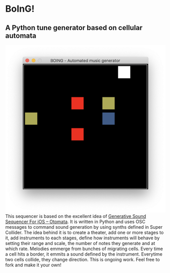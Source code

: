 # BoInG!
## A Python tune generator based on cellular automata
![boing!](https://github.com/zetof/boing/blob/master/images/boing.png)
This sequencer is based on the excellent idea of [Generative Sound Sequencer For iOS – Otomata](http://www.synthtopia.com/content/2011/07/17/generative-sound-sequencer-for-ios-otomata/).
It is written in Python and uses OSC messages to command sound generation by using synths defined in Super Collider.
The idea behind it is to create a theater, add one or more stages to it, add instruments to each stages, define how instruments will behave by setting their range and scale, the number of notes they generate and at which rate.
Melodies emmerge from bunches of migrating cells. Every time a cell hits a border, it emmits a sound defined by the instrument. Everytime two cells collide, they change direction.
This is ongoing work. Feel free to fork and make it your own!
